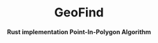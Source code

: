<div align="center">
  <h1>GeoFind</h1>
  <h4>Rust implementation Point-In-Polygon Algorithm</h4>
</div>